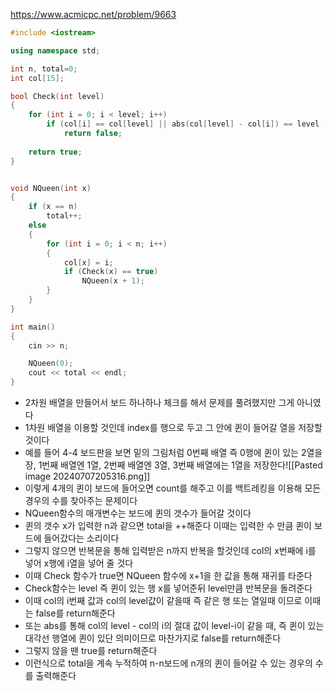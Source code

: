 https://www.acmicpc.net/problem/9663
```C++
#include <iostream>

using namespace std;

int n, total=0;
int col[15];

bool Check(int level)
{
	for (int i = 0; i < level; i++)
		if (col[i] == col[level] || abs(col[level] - col[i]) == level - i)
			return false;
	
	return true;
}


void NQueen(int x)
{
	if (x == n)
		total++;
	else
	{
		for (int i = 0; i < n; i++)
		{
			col[x] = i;
			if (Check(x) == true)
				NQueen(x + 1);
		}
	}
}

int main()
{
	cin >> n;

	NQueen(0);
	cout << total << endl;
}
```
- 2차원 배열을 만들어서 보드 하나하나 체크를 해서 문제를 풀려했지만 그게 아니였다
- 1차원 배열을 이용할 것인데 index를 행으로 두고 그 안에 퀸이 들어갈 열을 저장할 것이다
- 예를 들어 4-4 보드판을 보면 밑의 그림처럼 0번째 배열 즉 0행에 퀸이 있는 2열을 장, 1번째 배열엔 1열, 2번째 배열엔 3열, 3번째 배열에는 1열을 저장한다![[Pasted image 20240707205316.png]]
- 이렇게 4개의 퀸이 보드에 들어오면 count를 해주고 이를 백트레킹을 이용해 모든 경우의 수를 찾아주는 문제이다
- NQueen함수의 매개변수는 보드에 퀸의 갯수가 들어갈 것이다
- 퀸의 갯수 x가 입력한 n과 같으면 total을 ++해준다 이때는 입력한 수 만큼 퀸이 보드에 들어갔다는 소리이다
- 그렇지 않으면 반복문을 통해 입력받은 n까지 반복을 할것인데 col의 x번째에 i를 넣어 x행에 i열을 넣어 줄 것다
- 이때 Check 함수가 true면 NQueen 함수에 x+1을 한 값을 통해 재귀를 타준다
- Check함수는 level 즉 퀸이 있는 행 x를 넣어준뒤 level만큼 반복문을 돌려준다
- 이때 col의 i번째 값과 col의 level값이 같을때 즉 같은 행 또는 열일때 이므로 이때는 false를 return해준다
- 또는 abs를 통해 col의 level - col의 i의 절대 값이 level-i이 같을 때, 즉 퀸이 있는 대각선 행열에 퀸이 있단 의미이므로 마찬가지로 false를 return해준다
- 그렇지 않을 땐 true를 return해준다
- 이런식으로 total을 계속 누적하여 n-n보드에 n개의 퀸이 들어갈 수 있는 경우의 수를 출력해준다
